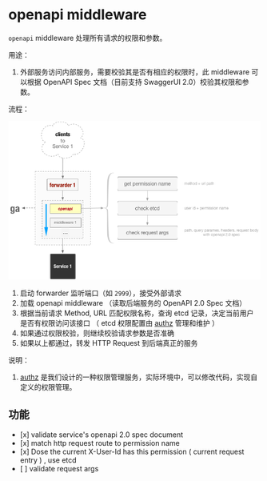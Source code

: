 # openapi middleware

`openapi` middleware 处理所有请求的权限和参数。

用途：

1. 外部服务访问内部服务，需要校验其是否有相应的权限时，此 middleware 可以根据 OpenAPI Spec 文档（目前支持 SwaggerUI 2.0）校验其权限和参数。

流程：

![](./openapi-middleware-design.png)

1. 启动 forwarder 监听端口（如 `2999`），接受外部请求
1. 加载 openapi middleware （读取后端服务的 OpenAPI 2.0 Spec 文档）
2. 根据当前请求 Method, URL 匹配权限名称，查询 etcd 记录，决定当前用户是否有权限访问该接口 （ etcd 权限配置由 [authz](https://github.com/ooclab/ga.authz) 管理和维护 ）
3. 如果通过权限校验，则继续校验请求参数是否准确
4. 如果以上都通过，转发 HTTP Request 到后端真正的服务

说明：

1. [authz](https://github.com/ooclab/ga.authz) 是我们设计的一种权限管理服务，实际环境中，可以修改代码，实现自定义的权限管理。

## 功能

- \[x] validate service's openapi 2.0 spec document
- \[x] match http request route to permission name
- \[x] Dose the current X-User-Id has this permission ( current request entry ) , use etcd
- \[ ] validate request args
